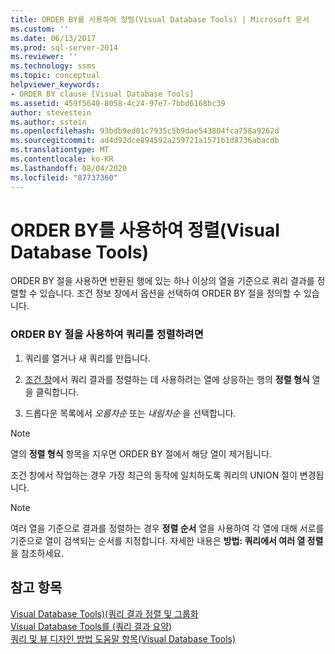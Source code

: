 ```yaml
---
title: ORDER BY를 사용하여 정렬(Visual Database Tools) | Microsoft 문서
ms.custom: ''
ms.date: 06/13/2017
ms.prod: sql-server-2014
ms.reviewer: ''
ms.technology: ssms
ms.topic: conceptual
helpviewer_keywords:
- ORDER BY clause [Visual Database Tools]
ms.assetid: 459f5640-8058-4c24-97e7-7bbd6168bc39
author: stevestein
ms.author: sstein
ms.openlocfilehash: 93bdb9ed01c7935c5b9dae543804fca758a9262d
ms.sourcegitcommit: ad4d92dce894592a259721a1571b1d8736abacdb
ms.translationtype: MT
ms.contentlocale: ko-KR
ms.lasthandoff: 08/04/2020
ms.locfileid: "87737360"
---
```

# <a name="sort-with-order-by-visual-database-tools"></a>ORDER BY를 사용하여 정렬(Visual Database Tools)
  ORDER BY 절을 사용하면 반환된 행에 있는 하나 이상의 열을 기준으로 쿼리 결과를 정렬할 수 있습니다. 조건 정보 창에서 옵션을 선택하여 ORDER BY 절을 정의할 수 있습니다.  
  
### <a name="to-sort-a-query-using-an-order-by-clause"></a>ORDER BY 절을 사용하여 쿼리를 정렬하려면  
  
1.  쿼리를 열거나 새 쿼리를 만듭니다.  
  
2.  [조건 창](visual-database-tools.md)에서 쿼리 결과를 정렬하는 데 사용하려는 열에 상응하는 행의 **정렬 형식** 열을 클릭합니다.  
  
3.  드롭다운 목록에서 *오름차순* 또는 *내림차순* 을 선택합니다.  
  
> [!NOTE]  
>  열의 **정렬 형식** 항목을 지우면 ORDER BY 절에서 해당 열이 제거됩니다.  
  
 조건 창에서 작업하는 경우 가장 최근의 동작에 일치하도록 쿼리의 UNION 절이 변경됩니다.  
  
> [!NOTE]  
>  여러 열을 기준으로 결과를 정렬하는 경우 **정렬 순서** 열을 사용하여 각 열에 대해 서로를 기준으로 열이 검색되는 순서를 지정합니다. 자세한 내용은 **방법: 쿼리에서 여러 열 정렬**을 참조하세요.  
  
## <a name="see-also"></a>참고 항목  
 [Visual Database Tools&#41;&#40;쿼리 결과 정렬 및 그룹화](sort-and-group-query-results-visual-database-tools.md)   
 [Visual Database Tools를 &#40;쿼리 결과 요약&#41;](summarize-query-results-visual-database-tools.md)   
 [쿼리 및 뷰 디자인 방법 도움말 항목&#40;Visual Database Tools&#41;](design-queries-and-views-how-to-topics-visual-database-tools.md)  
  
  

